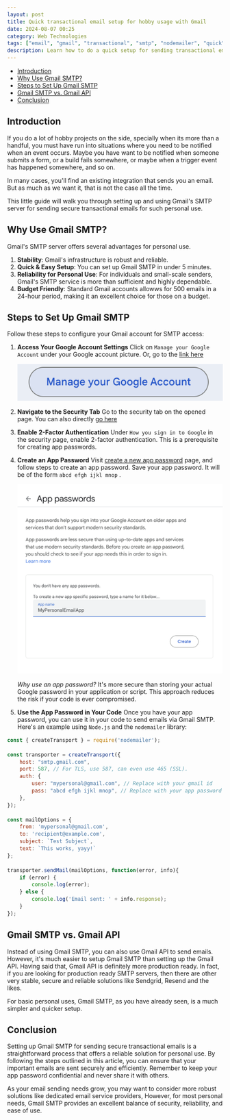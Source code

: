 ```yaml
---
layout: post
title: Quick transactional email setup for hobby usage with Gmail
date: 2024-08-07 00:25
category: Web Technologies
tags: ["email", "gmail", "transactional", "smtp", "nodemailer", "quick", "personal use", "hobby"]
description: Learn how to do a quick setup for sending transactional emails for your personal use and/or hobby projects, using Gmail SMTP.
---
```


<!-- TOC start (generated with https://github.com/derlin/bitdowntoc) -->

- [Introduction](#introduction)
- [Why Use Gmail SMTP?](#why-use-gmail-smtp)
- [Steps to Set Up Gmail SMTP](#steps-to-set-up-gmail-smtp)
- [Gmail SMTP vs. Gmail API](#gmail-smtp-vs-gmail-api)
- [Conclusion](#conclusion)

<!-- TOC end -->

<!-- TOC --><a href="#" name="introduction"></a>
## Introduction

If you do a lot of hobby projects on the side, specially when its more than a handful, you must have run into situations where you need to be notified when an event occurs. Maybe you have want to be notified when someone submits a form, or a build fails somewhere, or maybe when a trigger event has happened somewhere, and so on.

In many cases, you'll find an existing integration that sends you an email. But as much as we want it, that is not the case all the time.

This little guide will walk you through setting up and using Gmail's SMTP server for sending secure transactional emails for such personal use.

<!-- TOC --><a href="#" name="why-use-gmail-smtp"></a>
## Why Use Gmail SMTP?

Gmail's SMTP server offers several advantages for personal use.

1. **Stability**: Gmail's infrastructure is robust and reliable.
2. **Quick & Easy Setup**: You can set up Gmail SMTP in under 5 minutes.
3. **Reliability for Personal Use**: For individuals and small-scale senders, Gmail's SMTP service is more than sufficient and highly dependable.
4. **Budget Friendly**: Standard Gmail accounts allowws for 500 emails in a 24-hour period, making it an excellent choice for those on a budget.

<!-- TOC --><a href="#" name="steps-to-set-up-gmail-smtp"></a>
## Steps to Set Up Gmail SMTP

Follow these steps to configure your Gmail account for SMTP access:

1. **Access Your Google Account Settings**
   Click on `Manage your Google Account` under your Google account picture. Or, go to the [link here](https://myaccount.google.com)

   ![Gmail Account Page](../assets/img/gmail_smtp_step1.png)

2. **Navigate to the Security Tab**
   Go to the security tab on the opened page. You can also directly [go here](https://myaccount.google.com/security)

3. **Enable 2-Factor Authentication**
   Under `How you sign in to Google` in the security page, enable 2-factor authentication. This is a prerequisite for creating app passwords.

4. **Create an App Password**
   Visit [create a new app password](https://myaccount.google.com/apppasswords) page, and follow steps to create an app password. Save your app password. It will be of the form `abcd efgh ijkl mnop` .

   ![Google App Password Creation Page](../assets/img/gmail_smtp_app_password_step.png)

   *Why use an app password?* It's more secure than storing your actual Google password in your application or script. This approach reduces the risk if your code is ever compromised.

5. **Use the App Password in Your Code**
   Once you have your app password, you can use it in your code to send emails via Gmail SMTP. Here's an example using `Node.js` and the `nodemailer` library:

```javascript
const { createTransport } = require('nodemailer');

const transporter = createTransport({
    host: "smtp.gmail.com",
    port: 587, // For TLS, use 587, can even use 465 (SSL).
    auth: {
        user: "mypersonal@gmail.com", // Replace with your gmail id 
        pass: "abcd efgh ijkl mnop", // Replace with your app password
    },
});

const mailOptions = {
    from: 'mypersonal@gmail.com',
    to: 'recipient@example.com',
    subject: `Test Subject`,
    text: `This works, yayy!`
};

transporter.sendMail(mailOptions, function(error, info){
    if (error) {
        console.log(error);
    } else {
        console.log('Email sent: ' + info.response);
    }
});
```

<!-- TOC --><a href="#" name="gmail-smtp-vs-gmail-api"></a>
## Gmail SMTP vs. Gmail API

Instead of using Gmail SMTP, you can also use Gmail API to send emails. However, it's much easier to setup Gmail SMTP than setting up the Gmail API. Having said that, Gmail API is definitely more production ready. In fact, if you are looking for production ready SMTP servers, then there are other very stable, secure and reliable solutions like Sendgrid, Resend and the likes.

For basic personal uses, Gmail SMTP, as you have already seen, is a much simpler and quicker setup. 

<!-- TOC --><a href="#" name="conclusion"></a>
## Conclusion

Setting up Gmail SMTP for sending secure transactional emails is a straightforward process that offers a reliable solution for personal use. By following the steps outlined in this article, you can ensure that your important emails are sent securely and efficiently. Remember to keep your app password confidential and never share it with others.

As your email sending needs grow, you may want to consider more robust solutions like dedicated email service providers, However, for most personal needs, Gmail SMTP provides an excellent balance of security, reliability, and ease of use.